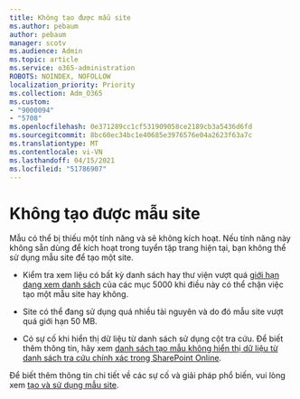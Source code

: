 ```yaml
---
title: Không tạo được mẫu site
ms.author: pebaum
author: pebaum
manager: scotv
ms.audience: Admin
ms.topic: article
ms.service: o365-administration
ROBOTS: NOINDEX, NOFOLLOW
localization_priority: Priority
ms.collection: Adm_O365
ms.custom:
- "9000094"
- "5708"
ms.openlocfilehash: 0e371289cc1cf531909058ce2189cb3a5436d6fd
ms.sourcegitcommit: 8bc60ec34bc1e40685e3976576e04a2623f63a7c
ms.translationtype: MT
ms.contentlocale: vi-VN
ms.lasthandoff: 04/15/2021
ms.locfileid: "51786907"
---
```

# <a name="site-template-cannot-be-created"></a>Không tạo được mẫu site

Mẫu có thể bị thiếu một tính năng và sẽ không kích hoạt. Nếu tính năng này không sẵn dùng để kích hoạt trong tuyển tập trang hiện tại, bạn không thể sử dụng mẫu site để tạo một site.

- Kiểm tra xem liệu có bất kỳ danh sách hay thư viện vượt quá [giới hạn dạng xem danh sách](https://support.office.com/article/Manage-large-lists-and-libraries-in-SharePoint-B8588DAE-9387-48C2-9248-C24122F07C59) của các mục 5000 khi điều này có thể chặn việc tạo một mẫu site hay không.

- Site có thể đang sử dụng quá nhiều tài nguyên và do đó mẫu site vượt quá giới hạn 50 MB.

- Có sự cố khi hiển thị dữ liệu từ danh sách sử dụng cột tra cứu. Để biết thêm thông tin, hãy xem [danh sách tạo mẫu không hiển thị dữ liệu từ danh sách tra cứu chính xác trong SharePoint Online](https://docs.microsoft.com/sharepoint/support/lists-and-libraries/template-generated-list-incorrect-data).

Để biết thêm thông tin chi tiết về các sự cố và giải pháp phổ biến, vui lòng xem [tạo và sử dụng mẫu site](https://support.office.com/article/Create-and-use-site-templates-60371B0F-00E0-4C49-A844-34759EBDD989).
